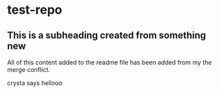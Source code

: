 # test-repo

## This is a subheading created from something new

All of this content added to the readme file has been added from my the merge conflict.

crysta says hellooo